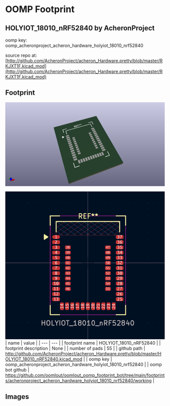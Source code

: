 # OOMP Footprint  
## HOLYIOT_18010_nRF52840  by AcheronProject  
  
oomp key: oomp_acheronproject_acheron_hardware_holyiot_18010_nrf52840  
  
source repo at: [http://github.com/AcheronProject/acheron_Hardware.pretty/blob/master/RKJXT1F.kicad_mod](http://github.com/AcheronProject/acheron_Hardware.pretty/blob/master/RKJXT1F.kicad_mod)  
## Footprint  
  
[![working_kicad_pcb_3d.png](working_kicad_pcb_3d_600.png)](working_kicad_pcb_3d.png)  
  
[![working.png](working_600.png)](working.png)  
| name | value | 
| --- | --- | 
| footprint name | HOLYIOT_18010_nRF52840 | 
| footprint description | None | 
| number of pads | 55 | 
| github path | http://github.com/AcheronProject/acheron_Hardware.pretty/blob/master/HOLYIOT_18010_nRF52840.kicad_mod | 
| oomp key | oomp_acheronproject_acheron_hardware_holyiot_18010_nrf52840 | 
| oomp bot github | https://github.com/oomlout/oomlout_oomp_footprint_bot/tree/main/footprints/acheronproject_acheron_hardware_holyiot_18010_nrf52840/working | 
## Images  

